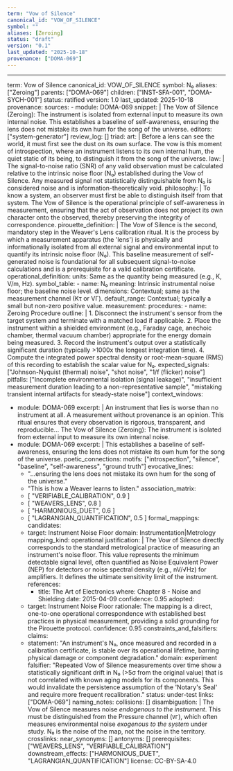```yaml
---
term: "Vow of Silence"
canonical_id: "VOW_OF_SILENCE"
symbol: ""
aliases: [Zeroing]
status: "draft"
version: "0.1"
last_updated: "2025-10-18"
provenance: ["DOMA-069"]
---
```


---
term: Vow of Silence
canonical_id: VOW_OF_SILENCE
symbol: N₀
aliases: ["Zeroing"]
parents: ["DOMA-069"]
children: ["INST-SFA-001", "DOMA-SYCH-001"]
status: ratified
version: 1.0
last_updated: 2025-10-18
provenance:
  sources:
    - module: DOMA-069
      snippet: |
        The Vow of Silence (Zeroing): The instrument is isolated from external input to measure its own internal noise. This establishes a baseline of self-awareness, ensuring the lens does not mistake its own hum for the song of the universe.
  editors: ["system-generator"]
  review_log: []
triad:
  art: |
    Before a lens can see the world, it must first see the dust on its own surface. The vow is this moment of introspection, where an instrument listens to its own internal hum, the quiet static of its being, to distinguish it from the song of the universe.
  law: |
    The signal-to-noise ratio (SNR) of any valid observation must be calculated relative to the intrinsic noise floor (N₀) established during the Vow of Silence. Any measured signal not statistically distinguishable from N₀ is considered noise and is information-theoretically void.
  philosophy: |
    To know a system, an observer must first be able to distinguish itself from that system. The Vow of Silence is the operational principle of self-awareness in measurement, ensuring that the act of observation does not project its own character onto the observed, thereby preserving the integrity of correspondence.
pirouette_definition: |
  The Vow of Silence is the second, mandatory step in the Weaver's Lens calibration ritual. It is the process by which a measurement apparatus (the 'lens') is physically and informationally isolated from all external signal and environmental input to quantify its intrinsic noise floor (N₀). This baseline measurement of self-generated noise is foundational for all subsequent signal-to-noise calculations and is a prerequisite for a valid calibration certificate.
operational_definition:
  units: Same as the quantity being measured (e.g., K, V/m, Hz).
  symbol_table:
    - name: N₀
      meaning: Intrinsic instrumental noise floor; the baseline noise level.
      dimensions: Contextual; same as the measurement channel (Kτ or VΓ).
      default_range: Contextual; typically a small but non-zero positive value.
  measurement:
    procedures:
      - name: Zeroing Procedure
        outline: |
          1. Disconnect the instrument's sensor from the target system and terminate with a matched load if applicable.
          2. Place the instrument within a shielded environment (e.g., Faraday cage, anechoic chamber, thermal vacuum chamber) appropriate for the energy domain being measured.
          3. Record the instrument's output over a statistically significant duration (typically >1000x the longest integration time).
          4. Compute the integrated power spectral density or root-mean-square (RMS) of this recording to establish the scalar value for N₀.
        expected_signals: ["Johnson-Nyquist (thermal) noise", "shot noise", "1/f (flicker) noise"]
        pitfalls: ["Incomplete environmental isolation (signal leakage)", "insufficient measurement duration leading to a non-representative sample", "mistaking transient internal artifacts for steady-state noise"]
context_windows:
  - module: DOMA-069
    excerpt: |
      An instrument that lies is worse than no instrument at all. A measurement without provenance is an opinion. This ritual ensures that every observation is rigorous, transparent, and reproducible... The Vow of Silence (Zeroing): The instrument is isolated from external input to measure its own internal noise.
  - module: DOMA-069
    excerpt: |
      This establishes a baseline of self-awareness, ensuring the lens does not mistake its own hum for the song of the universe.
poetic_connections:
  motifs: ["introspection", "silence", "baseline", "self-awareness", "ground truth"]
  evocative_lines:
    - "...ensuring the lens does not mistake its own hum for the song of the universe."
    - "This is how a Weaver learns to listen."
  association_matrix:
    - [ "VERIFIABLE_CALIBRATION", 0.9 ]
    - [ "WEAVERS_LENS", 0.8 ]
    - [ "HARMONIOUS_DUET", 0.6 ]
    - [ "LAGRANGIAN_QUANTIFICATION", 0.5 ]
formal_mappings:
  candidates:
    - target: Instrument Noise Floor
      domain: Instrumentation|Metrology
      mapping_kind: operational
      justification: |
        The Vow of Silence directly corresponds to the standard metrological practice of measuring an instrument's noise floor. This value represents the minimum detectable signal level, often quantified as Noise Equivalent Power (NEP) for detectors or noise spectral density (e.g., nV/√Hz) for amplifiers. It defines the ultimate sensitivity limit of the instrument.
      references:
        - title: The Art of Electronics
          where: Chapter 8 - Noise and Shielding
          date: 2015-04-09
      confidence: 0.95
  adopted:
    - target: Instrument Noise Floor
      rationale: The mapping is a direct, one-to-one operational correspondence with established best practices in physical measurement, providing a solid grounding for the Pirouette protocol.
      confidence: 0.95
constraints_and_falsifiers:
  claims:
    - statement: "An instrument's N₀, once measured and recorded in a calibration certificate, is stable over its operational lifetime, barring physical damage or component degradation."
      domain: experiment
      falsifier: "Repeated Vow of Silence measurements over time show a statistically significant drift in N₀ (>5σ from the original value) that is not correlated with known aging models for its components. This would invalidate the persistence assumption of the 'Notary's Seal' and require more frequent recalibration."
      status: under-test
      links: ["DOMA-069"]
naming_notes:
  collisions: []
  disambiguation: |
    The Vow of Silence measures noise *endogenous to the instrument*. This must be distinguished from the Pressure channel (`VΓ`), which often measures environmental noise *exogenous to the system* under study. N₀ is the noise of the map, not the noise in the territory.
crosslinks:
  near_synonyms: []
  antonyms: []
  prerequisites: ["WEAVERS_LENS", "VERIFIABLE_CALIBRATION"]
  downstream_effects: ["HARMONIOUS_DUET", "LAGRANGIAN_QUANTIFICATION"]
license: CC-BY-SA-4.0